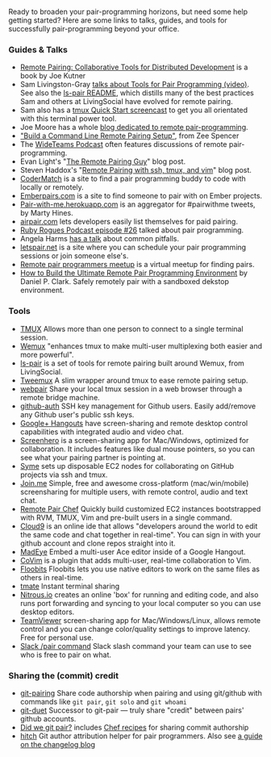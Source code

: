 Ready to broaden your pair-programming horizons, but need some help
getting started? Here are some links to talks, guides, and tools for
successfully pair-programming beyond your office.

### Guides & Talks
- <a href="http://pragprog.com/book/jkrp/remote-pairing">Remote
  Pairing: Collaborative Tools for Distributed Development</a> is a book by Joe Kutner 
- Sam Livingston-Gray <a
  href="http://www.youtube.com/watch?v=W_hsEi_UZHE">talks about Tools
  for Pair Programming (video)</a>.  See also the
  [ls-pair README](https://github.com/livingsocial/ls-pair), which
  distills many of the best practices Sam and others at LivingSocial
  have evolved for remote pairing.
- Sam also has a <a href="http://youtu.be/wKEGA8oEWXw">tmux Quick Start
  screencast</a> to get you all orientated with this terminal power tool.
- Joe Moore has a whole
  [blog dedicated to remote pair-programming](http://remotepairprogramming.com/).
- <a
  href="http://zeespencer.com/articles/building-a-remote-pairing-setup/">"Build
  a Command Line Remote Pairing Setup"</a>, from Zee Spencer
- The [WideTeams Podcast](http://wideteams.com) often features
  discussions of remote pair-programming.
- Evan Light's
  "[The Remote Pairing Guy](http://evan.tiggerpalace.com/articles/2011/10/17/some-people-call-me-the-remote-pairing-guy-/)"
  blog post.
- Steven Haddox's
  "[Remote Pairing with ssh, tmux, and vim](http://blog.stevenhaddox.com/2012/04/11/remote-pairing-with-ssh-tmux-vim/)"
  blog post.
- [CoderMatch](http://www.codermatch.me) is a site to find a pair programming buddy to code with locally or remotely.
- [Emberpairs.com](http://emberpairs.com) is a site to find someone to pair
  with on Ember projects.
- [Pair-with-me.herokuapp.com](http://pair-with-me.herokuapp.com/) is an
  aggregator for #pairwithme tweets, by Marty Hines.
- [airpair.com](http://www.airpair.com) lets developers easily list themselves
  for paid pairing.
- [Ruby Rogues Podcast episode #26](http://rubyrogues.com/026-rr-pair-programming/)
  talked about pair programming.
- Angela Harms [has a talk](http://www.youtube.com/watch?v=OQXEzwXtzJ8) about
  common pitfalls.
- [letspair.net](http://letspair.net) is a site where you can schedule your
  pair programming sessions or join someone else's.
- [Remote pair programmers meetup](http://www.meetup.com/remotepairprogrammers/)
  is a virtual meetup for finding pairs.
- [How to Build the Ultimate Remote Pair Programming Environment](http://6ftdan.com/allyourdev/2016/05/29/how-to-build-the-ultimate-remote-pair-programming-environment/) by Daniel P. Clark. Safely remotely pair with a sandboxed dekstop environment.

### Tools
- [TMUX](http://tmux.sourceforge.net/) Allows more than one person to
  connect to a single terminal session.
- [Wemux](https://github.com/zolrath/wemux) "enhances tmux to make
  multi-user multiplexing both easier and more powerful".
- [ls-pair](https://github.com/livingsocial/ls-pair) is a set of tools
  for remote pairing built around Wemux, from LivingSocial.
- [Tweemux](https://github.com/PeopleAdmin/tweemux) A slim wrapper
  around tmux to ease remote pairing setup.
- [webpair](https://github.com/yarmand/webpair) Share your local tmux
  session in a web browser through a remote bridge machine.
- [github-auth](https://github.com/chrishunt/github-auth) SSH key management
  for Github users. Easily add/remove any Github user's public ssh keys.
- [Google+ Hangouts](http://www.google.com/+/learnmore/hangouts/) have screen-sharing and remote desktop control capabilities with integrated audio and video chat.
- [Screenhero](http://screenhero.com/) is a screen-sharing app for Mac/Windows,
  optimized for collaboration. It includes features like dual mouse pointers,
  so you can see what your pairing partner is pointing at.
- [Syme](http://syme.herokuapp.com/) sets up disposable EC2 nodes for
  collaborating on GitHub projects via ssh and tmux.
- [Join.me](https://join.me/) Simple, free and awesome cross-platform
  (mac/win/mobile) screensharing for multiple users, with remote control,
  audio and text chat.
- [Remote Pair Chef](https://github.com/rondale-sc/remote_pair_chef) Quickly
  build customized EC2 instances bootstrapped with RVM, TMUX, Vim and
  pre-built users in a single command.
- [Cloud9](https://c9.io/site/code-smarter-code-together/) is an online ide
  that allows "developers around the world to edit the same code and chat
  together in real-time". You can sign in with your github account and clone
  repos straight into it.
- [MadEye](http://madeye.io) Embed a multi-user Ace editor inside of a Google
  Hangout.
- [CoVim](https://github.com/FredKSchott/CoVim) is a plugin that adds
  multi-user, real-time collaboration to Vim.
- [Floobits](https://floobits.com/) Floobits lets you use native editors to
  work on the same files as others in real-time.
- [tmate](http://tmate.io/) Instant terminal sharing
- [Nitrous.io](https://www.nitrous.io/) creates an online 'box' for running and editing code, and also runs port forwarding and syncing to your local computer so you can use desktop editors.
- [TeamViewer](http://www.teamviewer.com/) screen-sharing app for Mac/Windows/Linux, allows remote control and you can change color/quality settings to improve latency. Free for personal use.
- [Slack /pair command](https://github.com/techieshark/slack-pair) Slack slash command your team can use to see who is free to pair on what.

### Sharing the (commit) credit

- [git-pairing](https://github.com/glg/git-pairing) Share code authorship when pairing and
  using git/github with commands like `git pair`, `git solo` and `git whoami`
- [git-duet](https://github.com/git-duet/git-duet) Successor to git-pair — truly share "credit" between pairs' github 
  accounts.
- [Did we git pair?](http://pivotallabs.com/did-we-git-pair/) includes
  [Chef recipes](https://github.com/pivotal/pivotal_workstation/blob/master/templates/default/git_scripts_pairs.erb)
  for sharing commit authorship
- [hitch](https://github.com/therubymug/hitch) Git author attribution helper for pair programmers.
  Also see [a guide on the changelog blog](http://thechangelog.com/hitch-git-author-attribution-helper-for-pair-programmers/)
